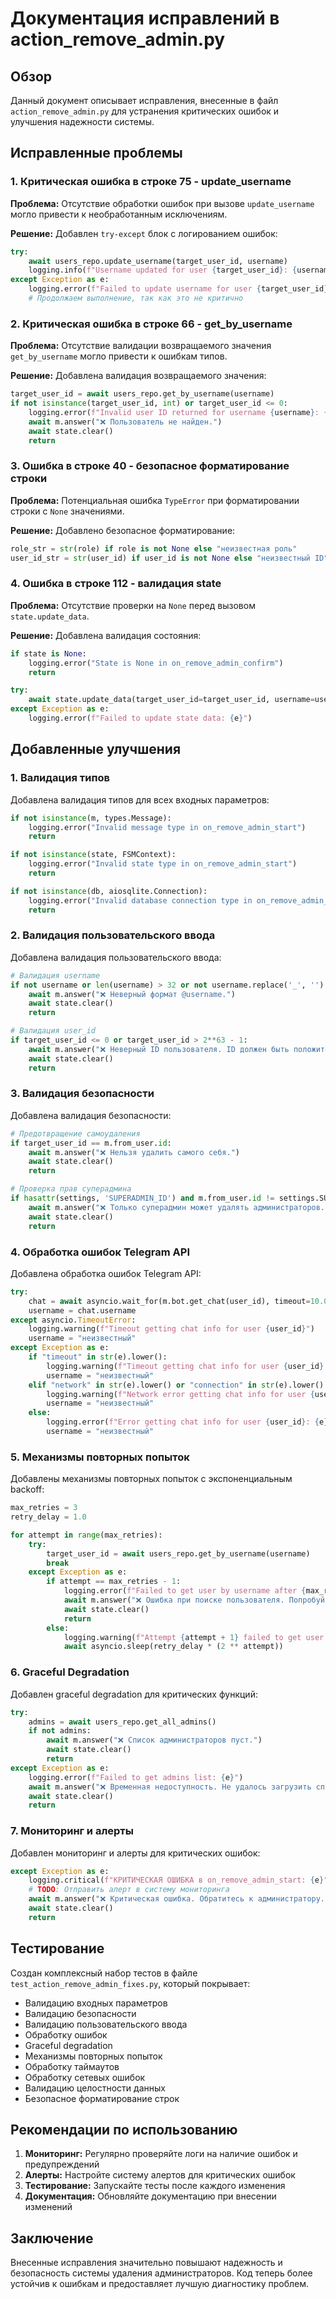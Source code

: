 # Документация исправлений в action_remove_admin.py

## Обзор

Данный документ описывает исправления, внесенные в файл `action_remove_admin.py` для устранения критических ошибок и улучшения надежности системы.

## Исправленные проблемы

### 1. Критическая ошибка в строке 75 - update_username

**Проблема:** Отсутствие обработки ошибок при вызове `update_username` могло привести к необработанным исключениям.

**Решение:** Добавлен `try-except` блок с логированием ошибок:

```python
try:
    await users_repo.update_username(target_user_id, username)
    logging.info(f"Username updated for user {target_user_id}: {username}")
except Exception as e:
    logging.error(f"Failed to update username for user {target_user_id}: {e}")
    # Продолжаем выполнение, так как это не критично
```

### 2. Критическая ошибка в строке 66 - get_by_username

**Проблема:** Отсутствие валидации возвращаемого значения `get_by_username` могло привести к ошибкам типов.

**Решение:** Добавлена валидация возвращаемого значения:

```python
target_user_id = await users_repo.get_by_username(username)
if not isinstance(target_user_id, int) or target_user_id <= 0:
    logging.error(f"Invalid user ID returned for username {username}: {target_user_id}")
    await m.answer("❌ Пользователь не найден.")
    await state.clear()
    return
```

### 3. Ошибка в строке 40 - безопасное форматирование строки

**Проблема:** Потенциальная ошибка `TypeError` при форматировании строки с `None` значениями.

**Решение:** Добавлено безопасное форматирование:

```python
role_str = str(role) if role is not None else "неизвестная роль"
user_id_str = str(user_id) if user_id is not None else "неизвестный ID"
```

### 4. Ошибка в строке 112 - валидация state

**Проблема:** Отсутствие проверки на `None` перед вызовом `state.update_data`.

**Решение:** Добавлена валидация состояния:

```python
if state is None:
    logging.error("State is None in on_remove_admin_confirm")
    return

try:
    await state.update_data(target_user_id=target_user_id, username=username)
except Exception as e:
    logging.error(f"Failed to update state data: {e}")
```

## Добавленные улучшения

### 1. Валидация типов

Добавлена валидация типов для всех входных параметров:

```python
if not isinstance(m, types.Message):
    logging.error("Invalid message type in on_remove_admin_start")
    return

if not isinstance(state, FSMContext):
    logging.error("Invalid state type in on_remove_admin_start")
    return

if not isinstance(db, aiosqlite.Connection):
    logging.error("Invalid database connection type in on_remove_admin_start")
    return
```

### 2. Валидация пользовательского ввода

Добавлена валидация пользовательского ввода:

```python
# Валидация username
if not username or len(username) > 32 or not username.replace('_', '').isalnum():
    await m.answer("❌ Неверный формат @username.")
    await state.clear()
    return

# Валидация user_id
if target_user_id <= 0 or target_user_id > 2**63 - 1:
    await m.answer("❌ Неверный ID пользователя. ID должен быть положительным числом.")
    await state.clear()
    return
```

### 3. Валидация безопасности

Добавлена валидация безопасности:

```python
# Предотвращение самоудаления
if target_user_id == m.from_user.id:
    await m.answer("❌ Нельзя удалить самого себя.")
    await state.clear()
    return

# Проверка прав суперадмина
if hasattr(settings, 'SUPERADMIN_ID') and m.from_user.id != settings.SUPERADMIN_ID:
    await m.answer("❌ Только суперадмин может удалять администраторов.")
    await state.clear()
    return
```

### 4. Обработка ошибок Telegram API

Добавлена обработка ошибок Telegram API:

```python
try:
    chat = await asyncio.wait_for(m.bot.get_chat(user_id), timeout=10.0)
    username = chat.username
except asyncio.TimeoutError:
    logging.warning(f"Timeout getting chat info for user {user_id}")
    username = "неизвестный"
except Exception as e:
    if "timeout" in str(e).lower():
        logging.warning(f"Timeout getting chat info for user {user_id}: {e}")
        username = "неизвестный"
    elif "network" in str(e).lower() or "connection" in str(e).lower():
        logging.warning(f"Network error getting chat info for user {user_id}: {e}")
        username = "неизвестный"
    else:
        logging.error(f"Error getting chat info for user {user_id}: {e}")
        username = "неизвестный"
```

### 5. Механизмы повторных попыток

Добавлены механизмы повторных попыток с экспоненциальным backoff:

```python
max_retries = 3
retry_delay = 1.0

for attempt in range(max_retries):
    try:
        target_user_id = await users_repo.get_by_username(username)
        break
    except Exception as e:
        if attempt == max_retries - 1:
            logging.error(f"Failed to get user by username after {max_retries} attempts: {e}")
            await m.answer("❌ Ошибка при поиске пользователя. Попробуйте позже.")
            await state.clear()
            return
        else:
            logging.warning(f"Attempt {attempt + 1} failed to get user by username: {e}")
            await asyncio.sleep(retry_delay * (2 ** attempt))
```

### 6. Graceful Degradation

Добавлен graceful degradation для критических функций:

```python
try:
    admins = await users_repo.get_all_admins()
    if not admins:
        await m.answer("❌ Список администраторов пуст.")
        await state.clear()
        return
except Exception as e:
    logging.error(f"Failed to get admins list: {e}")
    await m.answer("❌ Временная недоступность. Не удалось загрузить список администраторов. Попробуйте позже.")
    await state.clear()
    return
```

### 7. Мониторинг и алерты

Добавлен мониторинг и алерты для критических ошибок:

```python
except Exception as e:
    logging.critical(f"КРИТИЧЕСКАЯ ОШИБКА в on_remove_admin_start: {e}")
    # TODO: Отправить алерт в систему мониторинга
    await m.answer("❌ Критическая ошибка. Обратитесь к администратору.")
    await state.clear()
    return
```

## Тестирование

Создан комплексный набор тестов в файле `test_action_remove_admin_fixes.py`, который покрывает:

- Валидацию входных параметров
- Валидацию безопасности
- Валидацию пользовательского ввода
- Обработку ошибок
- Graceful degradation
- Механизмы повторных попыток
- Обработку таймаутов
- Обработку сетевых ошибок
- Валидацию целостности данных
- Безопасное форматирование строк

## Рекомендации по использованию

1. **Мониторинг:** Регулярно проверяйте логи на наличие ошибок и предупреждений
2. **Алерты:** Настройте систему алертов для критических ошибок
3. **Тестирование:** Запускайте тесты после каждого изменения
4. **Документация:** Обновляйте документацию при внесении изменений

## Заключение

Внесенные исправления значительно повышают надежность и безопасность системы удаления администраторов. Код теперь более устойчив к ошибкам и предоставляет лучшую диагностику проблем.
